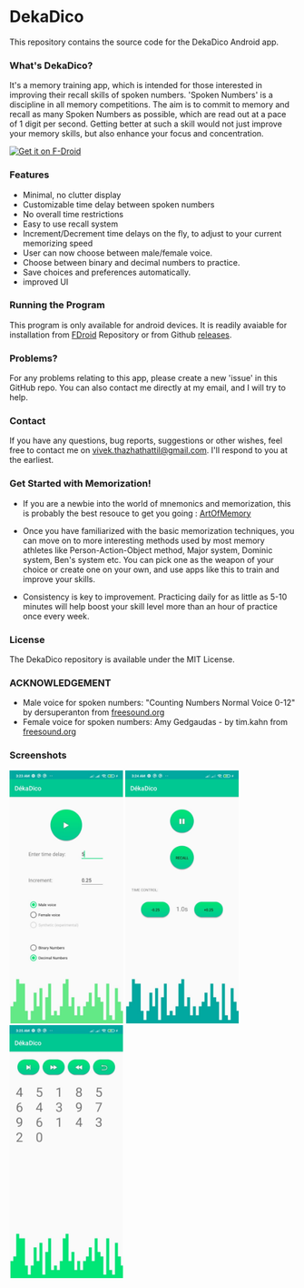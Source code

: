 # DekaDico

This repository contains the source code for the DekaDico Android app.

### What's DekaDico?

It's a memory training app, which is intended for those interested in improving their recall skills of spoken numbers. 'Spoken Numbers' is a discipline in all memory competitions. The aim is to commit to memory and recall as many Spoken Numbers as possible, which are read out at a pace of 1 digit per second. Getting better at such a skill would not just improve your memory skills, but also enhance your focus and concentration.

[<img src="https://fdroid.gitlab.io/artwork/badge/get-it-on.png"
     alt="Get it on F-Droid"
     height="80">](https://f-droid.org/packages/com.example.spokennumbers/)

### Features

- Minimal, no clutter display
- Customizable time delay between spoken numbers
- No overall time restrictions
- Easy to use recall system
- Increment/Decrement time delays on the fly, to adjust to your current memorizing speed
- User can now choose between male/female voice.
- Choose between binary and decimal numbers to practice.
- Save choices and preferences automatically.
- improved UI

### Running the Program

This program is only available for android devices. It is readily avaiable for installation from [FDroid](https://f-droid.org/packages/com.example.spokennumbers/) Repository or from Github [releases](https://github.com/VivekThazhathattil/dekadico/releases).

### Problems?

For any problems relating to this app, please create a new 'issue' in this GitHub repo. You can also contact me directly at my email, and I will try to help.

### Contact

If you have any questions, bug reports, suggestions or other wishes, feel free to contact me on vivek.thazhathattil@gmail.com. I'll respond to you at the earliest.

### Get Started with Memorization!

* If you are a newbie into the world of mnemonics and memorization, this is probably the best resouce to get you going : [ArtOfMemory](https://artofmemory.com/wiki/Main_Page/)

* Once you have familiarized with the basic memorization techniques, you can move on to more interesting methods used by most memory athletes like Person-Action-Object method, Major system, Dominic system, Ben's system etc. You can pick one as the weapon of your choice or create one on your own, and use apps like this to train and improve your skills.

* Consistency is key to improvement. Practicing daily for as little as 5-10 minutes will help boost your skill level more than an hour of practice once every week.

### License

The DekaDico repository is available under the MIT License.

### ACKNOWLEDGEMENT

* Male voice for spoken numbers: "Counting Numbers Normal Voice 0-12" by dersuperanton from [freesound.org](https://freesound.org/people/dersuperanton/sounds/434733/)
* Female voice for spoken numbers: Amy Gedgaudas - by tim.kahn from [freesound.org](https://freesound.org/people/tim.kahn/packs/4372/)

### Screenshots

<p>
<img src="fastlane/metadata/android/en-US/images/phoneScreenshots/2-memorize.png" width=200px title="Xournal++ Screenshot on Linux"/>
<img src="fastlane/metadata/android/en-US/images/phoneScreenshots/1-intro.png" width=200px title="Xournal++ Screenshot on Linux"/>
<img src="fastlane/metadata/android/en-US/images/phoneScreenshots/3-recall.png" width=200px title="Xournal++ Screenshot on Linux"/>
</p>
